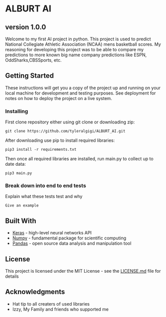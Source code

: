 # ALBURT AI
## version 1.0.0

  Welcome to my first AI project in python. This project is used to predict National Collegiate Athletic Association (NCAA) mens basketball scores. My reasoning for developing this project was to be able to compare my predictions to more known big name company predictions like ESPN, OddSharks,CBSSports, etc.

## Getting Started

These instructions will get you a copy of the project up and running on your local machine for development and testing purposes. See deployment for notes on how to deploy the project on a live system.

### Installing

First clone repository either using git clone or downloading zip:
```
git clone https://github.com/tyleralgigi/ALBURT_AI.git
```

After downloading use pip to install required libraries: 
```
pip3 install -r requirements.txt 
```
Then once all required libraries are installed, run main.py to collect up to date data: 
```
pip3 main.py
```

### Break down into end to end tests

Explain what these tests test and why

```
Give an example
```
## Built With

* [Keras](http://https://keras.io/) - high-level neural networks API
* [Numpy](https://https://numpy.org/) - fundamental package for scientific computing
* [Pandas](https://https://pandas.pydata.org/) - open source data analysis and manipulation tool

## License

This project is licensed under the MIT License - see the [LICENSE.md](LICENSE.md) file for details

## Acknowledgments

* Hat tip to all creaters of used libraries
* Izzy, My Family and friends who supported me
